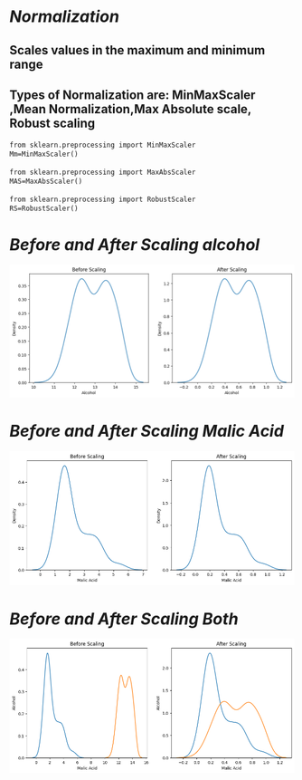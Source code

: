# *Normalization* #

## Scales values in the maximum and minimum range ##
## Types of Normalization are: MinMaxScaler ,Mean Normalization,Max Absolute scale, Robust scaling

    from sklearn.preprocessing import MinMaxScaler
    Mm=MinMaxScaler()

    from sklearn.preprocessing import MaxAbsScaler
    MAS=MaxAbsScaler()
    
    from sklearn.preprocessing import RobustScaler
    RS=RobustScaler()

# *Before and After Scaling alcohol* #
![Before and After Scaling alcohol](https://github.com/Prerna-Shekhawat3/MachineLearning/blob/main/Day11/alcohol.png)


# *Before and After Scaling Malic Acid* #

![Before and After Scaling Malic Acid](https://github.com/Prerna-Shekhawat3/MachineLearning/blob/main/Day11/malic.png)

# *Before and After Scaling Both* #

![Before and After Scaling Both](https://github.com/Prerna-Shekhawat3/MachineLearning/blob/main/Day11/both.png)

